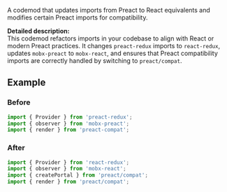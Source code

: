 A codemod that updates imports from Preact to React equivalents and modifies certain Preact imports for compatibility.

**Detailed description:**  
This codemod refactors imports in your codebase to align with React or modern Preact practices. It changes `preact-redux` imports to `react-redux`, updates `mobx-preact` to `mobx-react`, and ensures that Preact compatibility imports are correctly handled by switching to `preact/compat`.

## Example

### Before

```ts
import { Provider } from 'preact-redux';
import { observer } from 'mobx-preact';
import { render } from 'preact-compat';
```

### After

```ts
import { Provider } from 'react-redux';
import { observer } from 'mobx-react';
import { createPortal } from 'preact/compat';
import { render } from 'preact/compat';
```